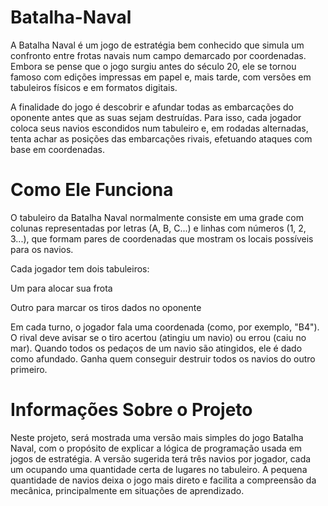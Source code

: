 # Batalha-Naval
A Batalha Naval é um jogo de estratégia bem conhecido que simula um confronto entre frotas navais num campo demarcado por coordenadas. Embora se pense que o jogo surgiu antes do século 20, ele se tornou famoso com edições impressas em papel e, mais tarde, com versões em tabuleiros físicos e em formatos digitais.

A finalidade do jogo é descobrir e afundar todas as embarcações do oponente antes que as suas sejam destruídas. Para isso, cada jogador coloca seus navios escondidos num tabuleiro e, em rodadas alternadas, tenta achar as posições das embarcações rivais, efetuando ataques com base em coordenadas.

 # Como Ele Funciona
O tabuleiro da Batalha Naval normalmente consiste em uma grade com colunas representadas por letras (A, B, C...) e linhas com números (1, 2, 3...), que formam pares de coordenadas que mostram os locais possíveis para os navios.

Cada jogador tem dois tabuleiros:

Um para alocar sua frota

Outro para marcar os tiros dados no oponente

Em cada turno, o jogador fala uma coordenada (como, por exemplo, "B4"). O rival deve avisar se o tiro acertou (atingiu um navio) ou errou (caiu no mar). Quando todos os pedaços de um navio são atingidos, ele é dado como afundado. Ganha quem conseguir destruir todos os navios do outro primeiro.

 # Informações Sobre o Projeto
Neste projeto, será mostrada uma versão mais simples do jogo Batalha Naval, com o propósito de explicar a lógica de programação usada em jogos de estratégia. A versão sugerida terá três navios por jogador, cada um ocupando uma quantidade certa de lugares no tabuleiro. A pequena quantidade de navios deixa o jogo mais direto e facilita a compreensão da mecânica, principalmente em situações de aprendizado.
